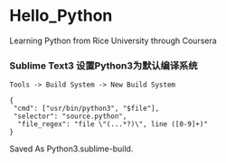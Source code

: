 # Hello_Python
Learning Python from Rice University through Coursera


### Sublime Text3 设置Python3为默认编译系统
`Tools -> Build System -> New Build System`

    {
     "cmd": ["usr/bin/python3", "$file"], 
     "selector": "source.python", 
      "file_regex": "file \"(...*?)\", line ([0-9]+)"
    }
    
Saved As Python3.sublime-build.
